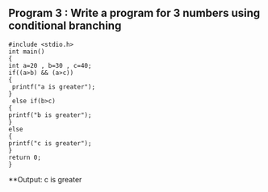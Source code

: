 ## Program 3 : Write a program for 3 numbers using conditional branching
```
#include <stdio.h>
int main()
{
int a=20 , b=30 , c=40;
if((a>b) && (a>c))
{
 printf("a is greater");
}
 else if(b>c)
{
printf("b is greater");
}
else
{
printf("c is greater");
}
return 0;
}
```
**Output: c is greater
